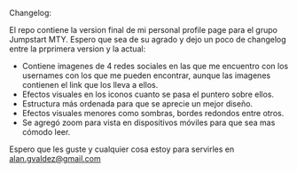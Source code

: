 Changelog:

El repo contiene la version final de mi personal profile page para el grupo Jumpstart MTY. Espero que sea de su agrado y dejo un poco de changelog entre la prprimera version y la actual:

* Contiene imagenes de 4 redes sociales en las que me encuentro con los usernames con los que me pueden encontrar, aunque las imagenes contienen el link que los lleva a ellos.
* Efectos visuales en los iconos cuanto se pasa el puntero sobre ellos.
* Estructura más ordenada para que se aprecie un mejor diseño.
* Efectos visuales menores como sombras, bordes redondos entre otros.
* Se agregó zoom para vista en dispositivos móviles para que sea mas cómodo leer.

Espero que les guste y cualquier cosa estoy para servirles en alan.gvaldez@gmail.com
